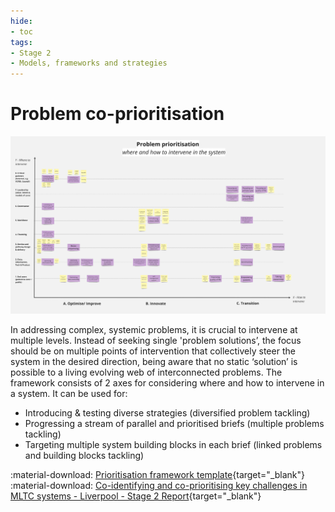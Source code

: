 ```yaml
---
hide: 
- toc
tags:
- Stage 2
- Models, frameworks and strategies
---
```


# Problem co-prioritisation

![Prioritisation framework](../assets/prioritisation-framework.jpg)

In addressing complex, systemic problems, it is crucial to intervene at multiple levels. Instead of seeking single 'problem solutions’, the focus should be on multiple points of intervention that collectively steer the system in the desired direction, being aware that no static ‘solution’ is possible to a living evolving web of interconnected problems. The framework consists of 2 axes for considering where and how to intervene in a system. It can be used for:

- Introducing & testing diverse strategies (diversified problem tackling)
- Progressing a stream of parallel and prioritised briefs (multiple problems tackling)
- Targeting multiple system building blocks in each brief (linked problems and building blocks tackling)

:material-download: [Prioritisation framework template](../assets/problem-prioritisation.md){target="_blank"}  
:material-download: [Co-identifying and co-prioritising key challenges in MLTC systems - Liverpool - Stage 2 Report](){target="_blank"}
